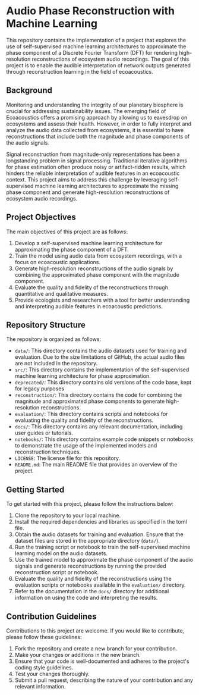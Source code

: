 # Audio Phase Reconstruction with Machine Learning

This repository contains the implementation of a project that explores the use of self-supervised machine learning architectures to approximate the phase component of a Discrete Fourier Transform (DFT) for rendering high-resolution reconstructions of ecosystem audio recordings. The goal of this project is to enable the audible interpretation of network outputs generated through reconstruction learning in the field of ecoacoustics.

## Background

Monitoring and understanding the integrity of our planetary biosphere is crucial for addressing sustainability issues. The emerging field of Ecoacoustics offers a promising approach by allowing us to eavesdrop on ecosystems and assess their health. However, in order to fully interpret and analyze the audio data collected from ecosystems, it is essential to have reconstructions that include both the magnitude and phase components of the audio signals.

Signal reconstruction from magnitude-only representations has been a longstanding problem in signal processing. Traditional iterative algorithms for phase estimation often produce noisy or artifact-ridden results, which hinders the reliable interpretation of audible features in an ecoacoustic context. This project aims to address this challenge by leveraging self-supervised machine learning architectures to approximate the missing phase component and generate high-resolution reconstructions of ecosystem audio recordings.

## Project Objectives

The main objectives of this project are as follows:

1. Develop a self-supervised machine learning architecture for approximating the phase component of a DFT.
2. Train the model using audio data from ecosystem recordings, with a focus on ecoacoustic applications.
3. Generate high-resolution reconstructions of the audio signals by combining the approximated phase component with the magnitude component.
4. Evaluate the quality and fidelity of the reconstructions through quantitative and qualitative measures.
5. Provide ecologists and researchers with a tool for better understanding and interpreting audible features in ecoacoustic predictions.

## Repository Structure

The repository is organized as follows:

- `data/`: This directory contains the audio datasets used for training and evaluation. Due to the size limitations of GitHub, the actual audio files are not included in the repository.
- `src/`: This directory contains the implementation of the self-supervised machine learning architecture for phase approximation.
- `deprecated/`: This directory contains old versions of the code base, kept for legacy purposes
- `reconstruction/`: This directory contains the code for combining the magnitude and approximated phase components to generate high-resolution reconstructions.
- `evaluation/`: This directory contains scripts and notebooks for evaluating the quality and fidelity of the reconstructions.
- `docs/`: This directory contains any relevant documentation, including user guides or tutorials.
- `notebooks/`: This directory contains example code snippets or notebooks to demonstrate the usage of the implemented models and reconstruction techniques.
- `LICENSE`: The license file for this repository.
- `README.md`: The main README file that provides an overview of the project.

## Getting Started

To get started with this project, please follow the instructions below:

1. Clone the repository to your local machine.
2. Install the required dependencies and libraries as specified in the toml file.
3. Obtain the audio datasets for training and evaluation. Ensure that the dataset files are stored in the appropriate directory (`data/`).
4. Run the training script or notebook to train the self-supervised machine learning model on the audio datasets.
5. Use the trained model to approximate the phase component of the audio signals and generate reconstructions by running the provided reconstruction script or notebook.
6. Evaluate the quality and fidelity of the reconstructions using the evaluation scripts or notebooks available in the `evaluation/` directory.
7. Refer to the documentation in the `docs/` directory for additional information on using the code and interpreting the results.

## Contribution Guidelines

Contributions to this project are welcome. If you would like to contribute, please follow these guidelines:

1. Fork the repository and create a new branch for your contribution.
2. Make your changes or additions in the new branch.
3. Ensure that your code is well-documented and adheres to the project's coding style guidelines.
4. Test your changes thoroughly.
5. Submit a pull request, describing the nature of your contribution and any relevant information.



